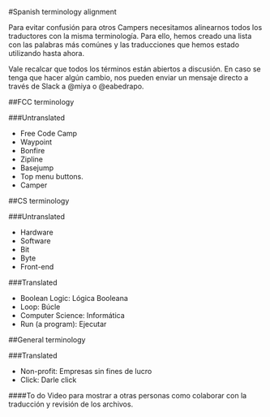 #Spanish terminology alignment

Para evitar confusión para otros Campers necesitamos alinearnos todos los traductores con la misma terminología. Para ello, hemos creado una lista con las palabras más comúnes y las traducciones que hemos estado utilizando hasta ahora.

Vale recalcar que todos los términos están abiertos a discusión. En caso se tenga que hacer algún cambio, nos pueden enviar un mensaje directo a través de Slack a @miya o @eabedrapo.

##FCC terminology

###Untranslated
* Free Code Camp
* Waypoint
* Bonfire
* Zipline
* Basejump
* Top menu buttons.
* Camper

##CS terminology

###Untranslated
* Hardware
* Software
* Bit
* Byte
* Front-end

###Translated
* Boolean Logic: Lógica Booleana
* Loop: Búcle
* Computer Science: Informática
* Run (a program): Ejecutar

##General terminology

###Translated
* Non-profit: Empresas sin fines de lucro
* Click: Darle click

####To do
Video para mostrar a otras personas como colaborar con la traducción y revisión de los archivos.